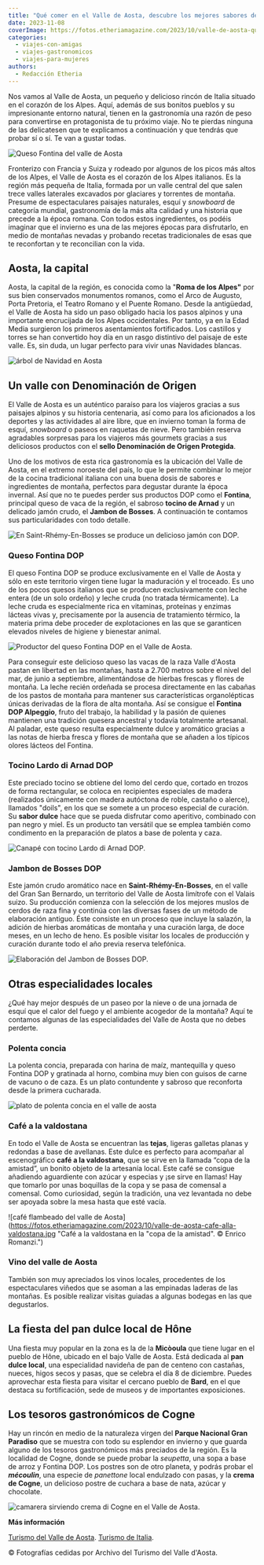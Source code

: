 ```yaml
---
title: "Qué comer en el Valle de Aosta, descubre los mejores sabores de los Alpes italianos"
date: 2023-11-08
coverImage: https://fotos.etheriamagazine.com/2023/10/valle-de-aosta-queso-Fontina.jpg
categories: 
  - viajes-con-amigas
  - viajes-gastronomicos
  - viajes-para-mujeres
authors: 
  - Redacción Etheria
---
```


Nos vamos al Valle de Aosta, un pequeño y delicioso rincón de Italia situado en el 
corazón de los Alpes. Aquí, además de sus bonitos pueblos y su impresionante entorno 
natural, tienen en la gastronomía una razón de peso para convertirse en protagonista de 
tu próximo viaje. No te pierdas ninguna de las delicatesen que te explicamos a 
continuación y que tendrás que probar sí o sí. Te van a gustar todas. 

![Queso Fontina del valle de Aosta](https://fotos.etheriamagazine.com/2023/10/valle-de-aosta-queso-Fontina.jpg "Queso Fontina, con Denominación de Origen Protegida. © Gaetano Madonia.")

Fronterizo con Francia y Suiza y rodeado por algunos de los picos más altos de los 
Alpes, el Valle de Aosta es el corazón de los Alpes italianos. Es la región más pequeña 
de Italia, formada por un valle central del que salen trece valles laterales excavados 
por glaciares y torrentes de montaña. Presume de espectaculares paisajes naturales, 
esquí y _snowboard_ de categoría mundial, gastronomía de la más alta calidad y una 
historia que precede a la época romana. Con todos estos ingredientes, os podéis imaginar 
que el invierno es una de las mejores épocas para disfrutarlo, en medio de montañas 
nevadas y probando recetas tradicionales de esas que te reconfortan y te reconcilian con 
la vida. 

## Aosta, la capital

Aosta, la capital de la región, es conocida como la "**Roma de los Alpes"** por sus bien 
conservados monumentos romanos, como el Arco de Augusto, Porta Pretoria, el Teatro 
Romano y el Puente Romano. Desde la antigüedad, el Valle de Aosta ha sido un paso 
obligado hacia los pasos alpinos y una importante encrucijada de los Alpes occidentales. 
Por tanto, ya en la Edad Media surgieron los primeros asentamientos fortificados. Los 
castillos y torres se han convertido hoy día en un rasgo distintivo del paisaje de este 
valle. Es, sin duda, un lugar perfecto para vivir unas Navidades blancas. 

![árbol de Navidad en Aosta](https://fotos.etheriamagazine.com/2023/10/valle-de-aosta-Piazza-Chanoux-Aosta.jpg "Piazza Chanoux en Aosta en la época navideña. © Enrico Romanzi.")

## Un valle con Denominación de Origen

El Valle de Aosta es un auténtico paraíso para los viajeros gracias a sus paisajes 
alpinos y su historia centenaria, así como para los aficionados a los deportes y las 
actividades al aire libre, que en invierno toman la forma de esquí, _snowboard_ o paseos 
en raquetas de nieve. Pero también reserva agradables sorpresas para los viajeros más 
gourmets gracias a sus deliciosos productos con el **sello Denominación de Origen 
Protegida**. 

Uno de los motivos de esta rica gastronomía es la ubicación del Valle de Aosta, en el 
extremo noroeste del país, lo que le permite combinar lo mejor de la cocina tradicional 
italiana con una buena dosis de sabores e ingredientes de montaña, perfectos para 
degustar durante la época invernal. Así que no te puedes perder sus productos DOP como 
el **Fontina**, principal queso de vaca de la región, el sabroso **tocino de Arnad** y 
un delicado jamón crudo, el **Jambon de Bosses**. A continuación te contamos sus 
particularidades con todo detalle. 

![](https://fotos.etheriamagazine.com/2023/10/valle-de-aosta-Borgo-Saint-Rhemy.jpg "En Saint-Rhémy-En-Bosses se produce un delicioso jamón con DOP.")

### Queso Fontina DOP

El queso Fontina DOP se produce exclusivamente en el Valle de Aosta y sólo en este 
territorio virgen tiene lugar la maduración y el troceado. Es uno de los pocos quesos 
italianos que se producen exclusivamente con leche entera (de un solo ordeño) y leche 
cruda (no tratada térmicamente). La leche cruda es especialmente rica en vitaminas, 
proteínas y enzimas lácteas vivas y, precisamente por la ausencia de tratamiento 
térmico, la materia prima debe proceder de explotaciones en las que se garanticen 
elevados niveles de higiene y bienestar animal. 

![Productor del queso Fontina DOP en el Valle de Aosta.](https://fotos.etheriamagazine.com/2023/10/valle-de-aosta-Magazzino-Fontine-di-Valpelline.jpg "Producción del queso Fontina DOP en el Valle de Aosta. © Enrico Romanzi.")

Para conseguir este delicioso queso las vacas de la raza Valle d'Aosta pastan en 
libertad en las montañas, hasta a 2.700 metros sobre el nivel del mar, de junio a 
septiembre, alimentándose de hierbas frescas y flores de montaña. La leche recién 
ordeñada se procesa directamente en las cabañas de los pastos de montaña para mantener 
sus características organolépticas únicas derivadas de la flora de alta montaña. Así se 
consigue el **Fontina DOP Alpeggio**, fruto del trabajo, la habilidad y la pasión de 
quienes mantienen una tradición quesera ancestral y todavía totalmente artesanal. Al 
paladar, este queso resulta especialmente dulce y aromático gracias a las notas de 
hierba fresca y flores de montaña que se añaden a los típicos olores lácteos del 
Fontina. 

### Tocino Lardo di Arnad DOP

Este preciado tocino se obtiene del lomo del cerdo que, cortado en trozos de forma 
rectangular, se coloca en recipientes especiales de madera (realizados únicamente con 
madera autóctona de roble, castaño o alerce), llamados "doils", en los que se somete a 
un proceso especial de curación. Su **sabor dulce** hace que se pueda disfrutar como 
aperitivo, combinado con pan negro y miel. Es un producto tan versátil que se emplea 
también como condimento en la preparación de platos a base de polenta y caza. 

![Canapé con tocino Lardo di Arnad DOP.](https://fotos.etheriamagazine.com/2023/11/valle-aosta-tocino-Lard-d-Arnad.jpg "Canapé con tocino Lardo di Arnad DOP.")

### Jambon de Bosses DOP

Este jamón crudo aromático nace en **Saint-Rhémy-En-Bosses**, en el valle del Gran San 
Bernardo, un territorio del Valle de Aosta limítrofe con el Valais suizo. Su producción 
comienza con la selección de los mejores muslos de cerdos de raza fina y continúa con 
las diversas fases de un método de elaboración antiguo. Éste consiste en un proceso que 
incluye la salazón, la adición de hierbas aromáticas de montaña y una curación larga, de 
doce meses, en un lecho de heno. Es posible visitar los locales de producción y curación 
durante todo el año previa reserva telefónica. 

![Elaboración del Jambon de Bosses DOP.](https://fotos.etheriamagazine.com/2023/11/valle-aosta-jamon-de-bosses.jpg "Elaboración del Jambon de Bosses DOP. © Stefano Venturini.")

## Otras especialidades locales

¿Qué hay mejor después de un paseo por la nieve o de una jornada de esquí que el calor 
del fuego y el ambiente acogedor de la montaña? Aquí te contamos algunas de las 
especialidades del Valle de Aosta que no debes perderte. 

### Polenta concia

La polenta concia, preparada con harina de maíz, mantequilla y queso Fontina DOP y 
gratinada al horno, combina muy bien con guisos de carne de vacuno o de caza. Es un 
plato contundente y sabroso que reconforta desde la primera cucharada. 

![plato de polenta concia en el valle de aosta](https://fotos.etheriamagazine.com/2023/11/valle-de-aosta-Polenta-concia.jpg "La polenta concia es una de las especialidades del Valle de Aosta. © Enrico Romanzi.")

### Café a la valdostana

En todo el Valle de Aosta se encuentran las **tejas**, ligeras galletas planas y 
redondas a base de avellanas. Este dulce es perfecto para acompañar al escenográfico 
**café a la valdostana**, que se sirve en la llamada “copa de la amistad”, un bonito 
objeto de la artesanía local. Este café se consigue añadiendo aguardiente con azúcar y 
especias y ¡se sirve en llamas! Hay que tomarlo por unas boquillas de la copa y se pasa 
de comensal a comensal. Como curiosidad, según la tradición, una vez levantada no debe 
ser apoyada sobre la mesa hasta que esté vacía. 

![café flambeado del valle de Aosta](https://fotos.etheriamagazine.com/2023/10/valle-de-aosta-cafe-alla-valdostana.jpg "Café a la valdostana en la "copa de la amistad". © Enrico Romanzi.")

### Vino del valle de Aosta

También son muy apreciados los vinos locales, procedentes de los espectaculares viñedos 
que se asoman a las empinadas laderas de las montañas. Es posible realizar visitas 
guiadas a algunas bodegas en las que degustarlos. 

## La fiesta del pan dulce local de Hône

Una fiesta muy popular en la zona es la de la **Micòoula** que tiene lugar en el pueblo 
de Hône, ubicado en el bajo Valle de Aosta. Está dedicada al **pan dulce local**, una 
especialidad navideña de pan de centeno con castañas, nueces, higos secos y pasas, que 
se celebra el día 8 de diciembre. Puedes aprovechar esta fiesta para visitar el cercano 
pueblo de **Bard**, en el que destaca su fortificación, sede de museos y de importantes 
exposiciones. 

## Los tesoros gastronómicos de Cogne

Hay un rincón en medio de la naturaleza virgen del **Parque Nacional Gran Paradiso** que 
se muestra con todo su esplendor en invierno y que guarda alguno de los tesoros 
gastronómicos más preciados de la región. Es la localidad de Cogne, donde se puede 
probar la _seupetta_, una sopa a base de arroz y Fontina DOP. Los postres son de otro 
planeta, y podrás probar el _**mécoulin**_, una especie de _panettone_ local endulzado 
con pasas, y la **crema de Cogne**, un delicioso postre de cuchara a base de nata, 
azúcar y chocolate. 

![camarera sirviendo crema di Cogne en el Valle de Aosta.](https://fotos.etheriamagazine.com/2023/10/valle-de-aosta-crema-di-Cogne.jpg "La crema de Cogne es una deliciosa crema con cacao que se degusta en el Valle de Aosta. © Enrico Romanzi.")

**Más información** 

[Turismo del Valle de Aosta](https://www.lovevda.it/es). [Turismo de 
Italia](https://www.italia.it/es?utm_source=Etheria%20Magazine%20-%20Vague%20II&utm_medium=Branded%20content%20Digital&utm_campaign=Enogastronomia&utm_content=es23&utm_term=vda). 

© Fotografías cedidas por Archivo del Turismo del Valle d'Aosta.
